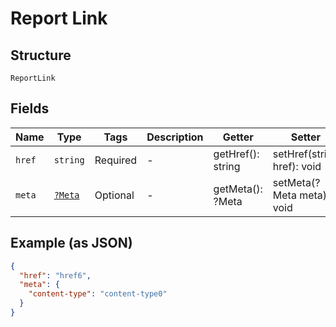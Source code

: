 
# Report Link

## Structure

`ReportLink`

## Fields

| Name | Type | Tags | Description | Getter | Setter |
|  --- | --- | --- | --- | --- | --- |
| `href` | `string` | Required | - | getHref(): string | setHref(string href): void |
| `meta` | [`?Meta`](../../doc/models/meta.md) | Optional | - | getMeta(): ?Meta | setMeta(?Meta meta): void |

## Example (as JSON)

```json
{
  "href": "href6",
  "meta": {
    "content-type": "content-type0"
  }
}
```

